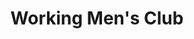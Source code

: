 ---
title: "Working Men's Club"
summary: "Working Men's Club is a UK band hailing from Todmorden in West Yorkshire, England. The band were formed in mid-2018 by vocalist/guitarist Sydney Minsky-Sargeant, guitarist Giulia Bonometti, and drummer Jake Bogacki. After the release of their debut single Bad Blood, the band evolved towards a more electronic sound, with Bonometti and Bogacki leaving the project, replaced by bassist Liam Ogburn, and multi-instrumentalists Mairead O'Connor and Rob Graham. Graham left prior to the release of “Fear Fear,” the band’s second album, in 2022. His replacement, multi-instrumentalist Hannah Cobb, also plays in with Ogburn."
slug: "working-men-s-club"
image: "working-men-s-club.jpg"
apple_music_artist_url: "https://music.apple.com/gb/artist/working-mens-club/1353832033"
wikipedia_url: "none"
---